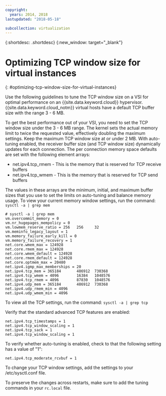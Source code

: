 ```yaml
---
copyright:
  years: 2014, 2018
lastupdated: "2018-05-18"

subcollection: virtualization
---
```

{:shortdesc: .shortdesc}
{:new_window: target="_blank"}

# Optimizing TCP window size for virtual instances
{: #optimizing-tcp-window-size-for-virtual-instances}

Use the following guidelines to tune the TCP window size on a VSI for optimal performance on an {{site.data.keyword.cloud}} hypervisor. {{site.data.keyword.cloud_notm}} virtual hosts have a default TCP buffer size with the range 3 - 6 MB.

To get the best performance out of your VSI, you need to set the TCP window size under the 3 - 6 MB range. The kernel sets the actual memory limit to twice the requested value, effectively doubling the maximum settings. Keep the maximum TCP window size at or under 2 MB. With auto-tuning enabled, the receiver buffer size (and TCP window size) dynamically updates for each connection. The per connection memory space defaults are set with the following element arrays:

* net.ipv4.tcp_rmem - This is the memory that is reserved for TCP receive buffers
* net.ipv4.tcp_wmem - This is the memory that is reserved for TCP send buffers

The values in these arrays are the minimum, initial, and maximum buffer sizes that you use to set the limits on auto-tuning and balance memory usage. To view your current memory window settings, run the command: `sysctl -a | grep mem`

    # sysctl -a | grep mem
    vm.overcommit_memory = 0
    vm.nr_hugepages_mempolicy = 0
    vm.lowmem_reserve_ratio = 256   256     32
    vm.meminfo_legacy_layout = 1
    vm.memory_failure_early_kill = 0
    vm.memory_failure_recovery = 1
    net.core.wmem_max = 124928
    net.core.rmem_max = 124928
    net.core.wmem_default = 124928
    net.core.rmem_default = 124928
    net.core.optmem_max = 20480
    net.ipv4.igmp_max_memberships = 20
    net.ipv4.tcp_mem = 365184       486912  730368
    net.ipv4.tcp_wmem = 4096        16384   1048576
    net.ipv4.tcp_rmem = 4096        87830   1048576
    net.ipv4.udp_mem = 365184       486912  730368
    net.ipv4.udp_rmem_min = 4096
    net.ipv4.udp_wmem_min = 4096

To view all the TCP settings, run the command: `sysctl -a | grep tcp`

Verify that the standard advanced TCP features are enabled:

    net.ipv4.tcp_timestamps = 1
    net.ipv4.tcp_window_scaling = 1
    net.ipv4.tcp_sack = 1
    net.ipv4.tcp_window_scaling = 1

To verify whether auto-tuning is enabled, check to that the following setting has a value of "1":

    net.ipv4.tcp_moderate_rcvbuf = 1

To change your TCP window settings, add the settings to your /etc/sysctl.conf file.

<!--**Note:** The preceding general recommendations are used to tune the TCP window sizes of a VSI in the public cloud. You have many ways to optimize your network for different workloads.-->

To preserve the changes across restarts, make sure to add the tuning commands in your `rc.local` file.
